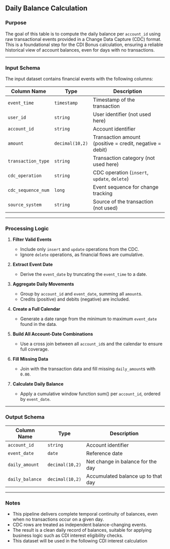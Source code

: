 ## Daily Balance Calculation

### Purpose

The goal of this table is to compute the daily balance per `account_id` using raw transactional events provided in a Change Data Capture (CDC) format. This is a foundational step for the CDI Bonus calculation, ensuring a reliable historical view of account balances, even for days with no transactions.

---

### Input Schema

The input dataset contains financial events with the following columns:

| Column Name        | Type             | Description |
|--------------------|------------------|-------------|
| `event_time`       | `timestamp`      | Timestamp of the transaction |
| `user_id`          | `string`         | User identifier (not used here) |
| `account_id`       | `string`         | Account identifier |
| `amount`           | `decimal(10,2)`  | Transaction amount (positive = credit, negative = debit) |
| `transaction_type` | `string`         | Transaction category (not used here) |
| `cdc_operation`    | `string`         | CDC operation (`insert`, `update`, `delete`) |
| `cdc_sequence_num` | `long`           | Event sequence for change tracking |
| `source_system`    | `string`         | Source of the transaction (not used) |

---

### Processing Logic

1. **Filter Valid Events**
   - Include only `insert` and `update` operations from the CDC.
   - Ignore `delete` operations, as financial flows are cumulative.

2. **Extract Event Date**
   - Derive the `event_date` by truncating the `event_time` to a date.

3. **Aggregate Daily Movements**
   - Group by `account_id` and `event_date`, summing all `amount`s.
   - Credits (positive) and debits (negative) are included.

4. **Create a Full Calendar**
   - Generate a date range from the minimum to maximum `event_date` found in the data.

5. **Build All Account-Date Combinations**
   - Use a cross join between all `account_id`s and the calendar to ensure full coverage.

6. **Fill Missing Data**
   - Join with the transaction data and fill missing `daily_amount`s with `0.00`.

7. **Calculate Daily Balance**
   - Apply a cumulative window function sum() per `account_id`, ordered by `event_date`.

---

### Output Schema

| Column Name     | Type            | Description |
|------------------|-----------------|-------------|
| `account_id`     | `string`        | Account identifier |
| `event_date`     | `date`          | Reference date |
| `daily_amount`   | `decimal(10,2)` | Net change in balance for the day |
| `daily_balance`  | `decimal(10,2)` | Accumulated balance up to that day |

---

### Notes

- This pipeline delivers complete temporal continuity of balances, even when no transactions occur on a given day.
- CDC rows are treated as independent balance-changing events.
- The result is a clean daily record of balances, suitable for applying business logic such as CDI interest eligibility checks.
- This dataset will be used in the following CDI interest calculation
